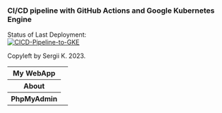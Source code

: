 ### CI/CD pipeline with GitHub Actions and Google Kubernetes Engine

Status of Last Deployment:<br>
[![CICD-Pipeline-to-GKE](https://github.com/falkonxv/github-actions-cicd-to-gke/actions/workflows/google.yml/badge.svg)](https://github.com/falkonxv/github-actions-cicd-to-gke/actions/workflows/google.yml)

Copyleft by Sergii K. 2023.

<table>
<tbody>
	<tr>
		<th>My WebApp</th>
		<td></td>
	</tr>
  <tr>
		<th>About</th>
		<td></td>
	</tr>
	<tr>
		<th>PhpMyAdmin</th>
		<td></td>
  </tr>
</tbody>
</table>
